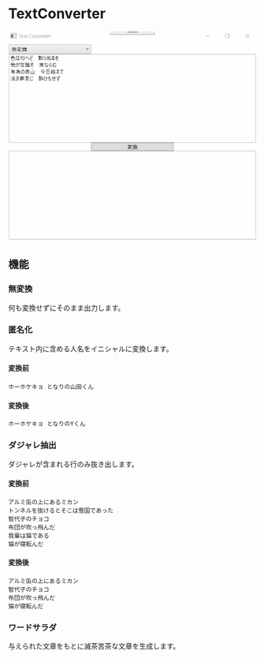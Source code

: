 # TextConverter
 
![](./textconverter.gif)

## 機能

### 無変換

何も変換せずにそのまま出力します。

### 匿名化

テキスト内に含める人名をイニシャルに変換します。


#### 変換前
```
ホーホケキョ となりの山田くん
```
#### 変換後
```
ホーホケキョ となりのYくん
```

### ダジャレ抽出

ダジャレが含まれる行のみ抜き出します。

#### 変換前
```
アルミ缶の上にあるミカン
トンネルを抜けるとそこは雪国であった
智代子のチョコ
布団が吹っ飛んだ
我輩は猫である
猫が寝転んだ
```

#### 変換後
```
アルミ缶の上にあるミカン
智代子のチョコ
布団が吹っ飛んだ
猫が寝転んだ
```

### ワードサラダ

与えられた文章をもとに滅茶苦茶な文章を生成します。

